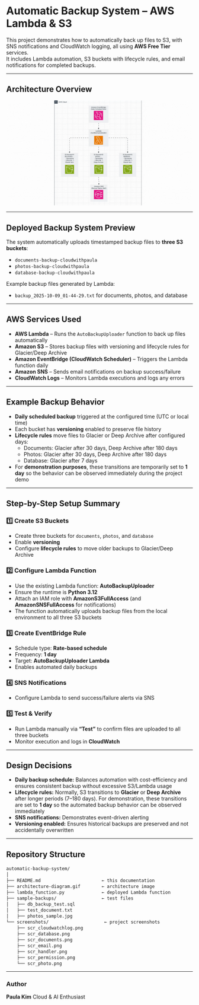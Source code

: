 # Automatic Backup System – AWS Lambda & S3

This project demonstrates how to automatically back up files to S3, with SNS notifications and CloudWatch logging, all using **AWS Free Tier** services.  
It includes Lambda automation, S3 buckets with lifecycle rules, and email notifications for completed backups.

---

## Architecture Overview

![Architecture Diagram](architecture-diagram.gif)

---

## Deployed Backup System Preview

The system automatically uploads timestamped backup files to **three S3 buckets**:  

- `documents-backup-cloudwithpaula`  
- `photos-backup-cloudwithpaula`  
- `database-backup-cloudwithpaula`  

Example backup files generated by Lambda:  
- `backup_2025-10-09_01-44-29.txt` for documents, photos, and database  

---

## AWS Services Used

- **AWS Lambda** – Runs the `AutoBackupUploader` function to back up files automatically  
- **Amazon S3** – Stores backup files with versioning and lifecycle rules for Glacier/Deep Archive  
- **Amazon EventBridge (CloudWatch Scheduler)** – Triggers the Lambda function daily  
- **Amazon SNS** – Sends email notifications on backup success/failure  
- **CloudWatch Logs** – Monitors Lambda executions and logs any errors  

---

## Example Backup Behavior

- **Daily scheduled backup** triggered at the configured time (UTC or local time)  
- Each bucket has **versioning** enabled to preserve file history  
- **Lifecycle rules** move files to Glacier or Deep Archive after configured days:  
  - Documents: Glacier after 30 days, Deep Archive after 180 days  
  - Photos: Glacier after 30 days, Deep Archive after 180 days  
  - Database: Glacier after 7 days  
- For **demonstration purposes**, these transitions are temporarily set to **1 day** so the behavior can be observed immediately during the project demo  

---

## Step-by-Step Setup Summary

### 1️⃣ Create S3 Buckets
- Create three buckets for `documents`, `photos`, and `database`  
- Enable **versioning**  
- Configure **lifecycle rules** to move older backups to Glacier/Deep Archive  

### 2️⃣ Configure Lambda Function
- Use the existing Lambda function: **AutoBackupUploader**  
- Ensure the runtime is **Python 3.12**  
- Attach an IAM role with **AmazonS3FullAccess** (and **AmazonSNSFullAccess** for notifications)
- The function automatically uploads backup files from the local environment to all three S3 buckets  


### 3️⃣ Create EventBridge Rule
- Schedule type: **Rate-based schedule**  
- Frequency: **1 day**  
- Target: **AutoBackupUploader Lambda**  
- Enables automated daily backups  

### 4️⃣ SNS Notifications
- Configure Lambda to send success/failure alerts via SNS

### 5️⃣ Test & Verify
- Run Lambda manually via **“Test”** to confirm files are uploaded to all three buckets  
- Monitor execution and logs in **CloudWatch**  

---

## Design Decisions

- **Daily backup schedule:** Balances automation with cost-efficiency and ensures consistent backup without excessive S3/Lambda usage  
- **Lifecycle rules:** Normally, S3 transitions to **Glacier** or **Deep Archive** after longer periods (7–180 days). For demonstration, these transitions are set to **1 day** so the automated backup behavior can be observed immediately  
- **SNS notifications:** Demonstrates event-driven alerting  
- **Versioning enabled:** Ensures historical backups are preserved and not accidentally overwritten  

---

## Repository Structure

```plaintext
automatic-backup-system/
│
├── README.md                       ← this documentation
├── architecture-diagram.gif        ← architecture image
├── lambda_function.py              ← deployed Lambda function
├── sample-backups/                 ← test files 
│   ├── db_backup_test.sql
│   ├── test_document.txt
│   ├── photos_sample.jpg
└── screenshots/                     ← project screenshots
    ├── scr_cloudwatchlog.png
    ├── scr_database.png
    ├── scr_documents.png
    ├── scr_email.png
    ├── scr_handler.png
    ├── scr_permission.png
    └── scr_photo.png
```
---
### Author 
**Paula Kim** 
Cloud & AI Enthusiast
